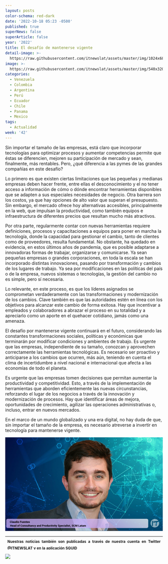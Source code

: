 ```yaml
---
layout: posts
color-schema: red-dark
date: '2022-10-18 05:23 -0500'
published: true
superNews: false
superArticle: false
year: '2022'
title: El desafío de mantenerse vigente
detail-image: >-
  https://raw.githubusercontent.com/itnewslat/assets/master/img/1024x680/Claudio-Fuentes-g.jpg
image: >-
  https://raw.githubusercontent.com/itnewslat/assets/master/img/540x320/Claudio-Fuentes-p.jpg
categories:
  - Venezuela
  - Colombia
  - Argentina
  - Perú
  - Ecuador
  - Chile
  - Panama
  - Mexico
tags:
  - Actualidad
week: '42'
---
```

Sin importar el tamaño de las empresas, está claro que incorporar tecnologías para optimizar procesos y aumentar competencias permite que éstas se diferencien, mejoren su participación de mercado y sean, finalmente, más rentables. Pero, ¿qué diferencia a las pymes de las grandes compañías en este desafío? 

Lo primero es que existen ciertas limitaciones que las pequeñas y medianas empresas deben hacer frente, entre ellas el desconocimiento y el no tener acceso a información de cómo o dónde encontrar herramientas disponibles que se adapten a sus especiales necesidades de negocio. Otra barrera son los costos, ya que hay opciones de alto valor que superan el presupuesto. Sin embargo, el mercado ofrece hoy alternativas accesibles, principalmente en la web, que impulsan la productividad, como también equipos e infraestructura de diferentes precios que resultan mucho más atractivos. 

Por otra parte, regularmente contar con nuevas herramientas requiere definiciones, procesos y capacitaciones a equipos para poner en marcha la tecnología, donde la capacidad para gestionar el cambio, tanto de clientes como de proveedores, resulta fundamental. No obstante, ha quedado en evidencia, en estos últimos años de pandemia, que es posible adaptarse a innovadoras formas de trabajar, organizarse y comunicarse. Ya sean pequeñas empresas o grandes corporaciones, en toda la escala se han incorporado distintas innovaciones, pasando por transformación y cambios de los lugares de trabajo. Ya sea por modificaciones en las políticas del país o de la empresa, nuevos sistemas o tecnologías, la gestión del cambio no es simple, pero sí necesaria.

Lo relevante, en este proceso, es que los líderes asignados se comprometan verdaderamente con las transformaciones y modernización de los cambios. Clave también es que las autoridades estén en línea con los objetivos para alcanzar este cambio de forma exitosa. Hay que incentivar a empleados y colaboradores a abrazar el proceso en su totalidad y a apreciarlo como un aporte en el quehacer cotidiano, jamás como una amenaza. 

El desafío por mantenerse vigente continuará en el futuro, considerando las constantes transformaciones sociales, políticas y económicas que terminarán por modificar condiciones y ambientes de trabajo. Es urgente que las empresas, independiente de su tamaño, conozcan y aprovechen correctamente las herramientas tecnológicas. Es necesario ser proactivo y anticiparse a los cambios que ocurren, más aún, teniendo en cuenta el clima de incertidumbre a nivel nacional e internacional que afecta a las economías de todo el planeta.

Es urgente que las empresas tomen decisiones que permitan aumentar la productividad y competitividad. Esto, a través de la implementación de herramientas que aborden eficientemente las nuevas circunstancias, reforzando el lugar de los negocios a través de la innovación y modernización de procesos. Hay que identificar áreas de mejora, oportunidades de crecimiento, agilizar las operaciones administrativas o, incluso, entrar en nuevos mercados.

En el marco de un mundo globalizado y una era digital, no hay duda de que, sin importar el tamaño de la empresa, es necesario atreverse a invertir en tecnología para mantenerse vigente.

![](https://raw.githubusercontent.com/itnewslat/assets/master/img/540x320/Claudio-Fuentes-p.jpg)

<table style="height: 42px;" width="569">
<tbody>
<tr>
<td style="text-align: justify;"><sub><strong>Nuestras noticias también son publicadas a través de nuestra cuenta en Twitter <a href="https://twitter.com/itnewslat?lang=es">@ITNEWSLAT</a> y en la aplicación <a href="https://squidapp.co/en/">SQUID</a></strong></sub></td>
</tr>
</tbody>
</table>

<img src="https://tracker.metricool.com/c3po.jpg?hash=56f88a41e39ab42c063cc51676587a04"/>